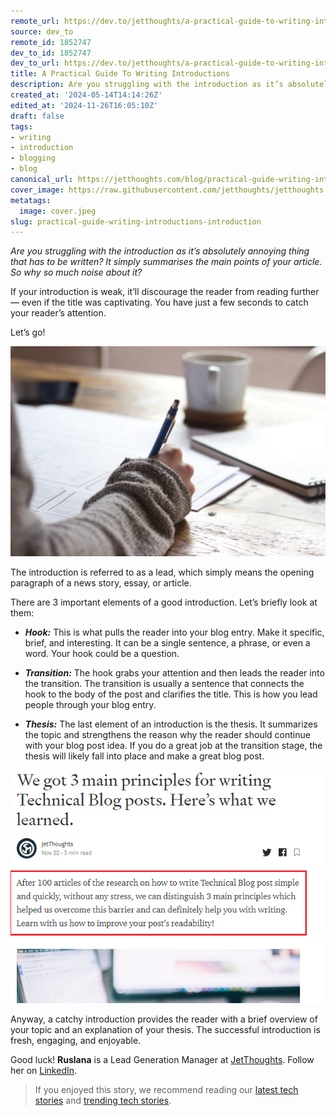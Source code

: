 ```yaml
---
remote_url: https://dev.to/jetthoughts/a-practical-guide-to-writing-introductions-4d5k
source: dev_to
remote_id: 1852747
dev_to_id: 1852747
dev_to_url: https://dev.to/jetthoughts/a-practical-guide-to-writing-introductions-4d5k
title: A Practical Guide To Writing Introductions
description: Are you struggling with the introduction as it’s absolutely annoying thing that has to be written? It...
created_at: '2024-05-14T14:14:26Z'
edited_at: '2024-11-26T16:05:10Z'
draft: false
tags:
- writing
- introduction
- blogging
- blog
canonical_url: https://jetthoughts.com/blog/practical-guide-writing-introductions-introduction/
cover_image: https://raw.githubusercontent.com/jetthoughts/jetthoughts.github.io/master/content/blog/practical-guide-writing-introductions-introduction/cover.jpeg
metatags:
  image: cover.jpeg
slug: practical-guide-writing-introductions-introduction
---
```

*Are you struggling with the introduction as it’s absolutely annoying thing that has to be written? It simply summarises the main points of your article. So why so much noise about it?*

If your introduction is weak, it’ll discourage the reader from reading further — even if the title was captivating. You have just a few seconds to catch your reader’s attention.

Let’s go!

![Photo by [Green Chameleon](https://unsplash.com/@craftedbygc?utm_source=unsplash&utm_medium=referral&utm_content=creditCopyText) on [Unsplash](https://unsplash.com/s/photos/writer?utm_source=unsplash&utm_medium=referral&utm_content=creditCopyText)](file_0.jpeg)

The introduction is referred to as a lead, which simply means the opening paragraph of a news story, essay, or article.

There are 3 important elements of a good introduction. Let’s briefly look at them:

* ***Hook:*** This is what pulls the reader into your blog entry. Make it specific, brief, and interesting. It can be a single sentence, a phrase, or even a word. Your hook could be a question.

* ***Transition:*** The hook grabs your attention and then leads the reader into the transition. The transition is usually a sentence that connects the hook to the body of the post and clarifies the title. This is how you lead people through your blog entry.

* ***Thesis:*** The last element of an introduction is the thesis. It summarizes the topic and strengthens the reason why the reader should continue with your blog post idea. If you do a great job at the transition stage, the thesis will likely fall into place and make a great blog post.

![](file_1.jpeg)

Anyway, a catchy introduction provides the reader with a brief overview of your topic and an explanation of your thesis. The successful introduction is fresh, engaging, and enjoyable.

Good luck!
**Ruslana** is a Lead Generation Manager at [JetThoughts](https://www.jetthoughts.com/). Follow her on [LinkedIn](https://www.linkedin.com/in/ruslana-brykaliuk-970016135/).
>  If you enjoyed this story, we recommend reading our [latest tech stories](https://jtway.co/latest) and [trending tech stories](https://jtway.co/trending).

